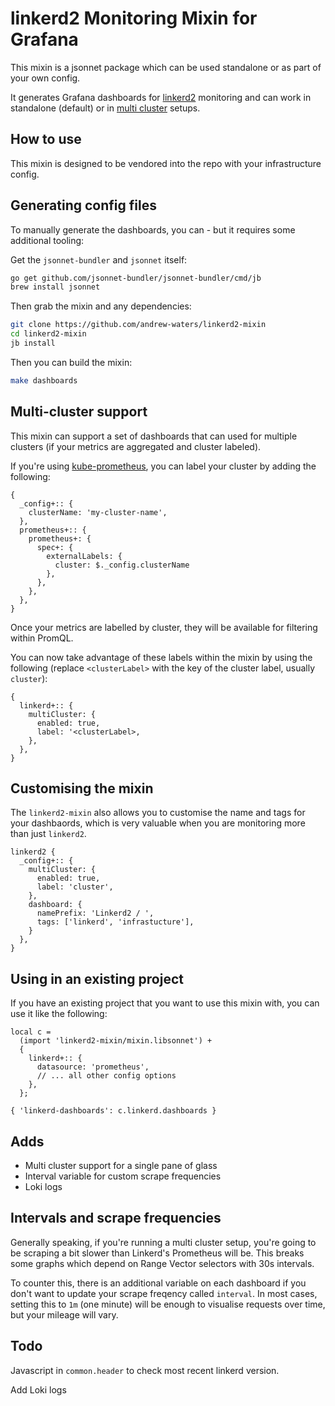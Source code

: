 # linkerd2 Monitoring Mixin for Grafana

This mixin is a jsonnet package which can be used standalone or as part of your own config.

It generates Grafana dashboards for [linkerd2](https://github.com/linkerd/linkerd2) monitoring and can work in standalone (default) or in [multi cluster](#multi-cluster-support) setups.

## How to use

This mixin is designed to be vendored into the repo with your infrastructure config.

## Generating config files

To manually generate the dashboards, you can - but it requires some additional tooling:

Get the `jsonnet-bundler` and `jsonnet` itself:

```bash
go get github.com/jsonnet-bundler/jsonnet-bundler/cmd/jb
brew install jsonnet
```

Then grab the mixin and any dependencies:

```bash
git clone https://github.com/andrew-waters/linkerd2-mixin
cd linkerd2-mixin
jb install
```

Then you can build the mixin:

```bash
make dashboards
```

## Multi-cluster support

This mixin can support a set of dashboards that can used for multiple clusters (if your metrics are aggregated and cluster labeled).

If you're using [kube-prometheus](https://github.com/coreos/kube-prometheus/), you can label your cluster by adding the following:

```jsonnet
{
  _config+:: {
    clusterName: 'my-cluster-name',
  },
  prometheus+:: {
    prometheus+: {
      spec+: {
        externalLabels: {
          cluster: $._config.clusterName
        },
      },
    },
  },
}
```

Once your metrics are labelled by cluster, they will be available for filtering within PromQL.

You can now take advantage of these labels within the mixin by using the following (replace `<clusterLabel>` with the key of the cluster label, usually `cluster`):

```jsonnet
{
  linkerd+:: {
    multiCluster: {
      enabled: true,
      label: '<clusterLabel>,
    },
  },
}
```

## Customising the mixin

The `linkerd2-mixin` also allows you to customise the name and tags for your dashbaords, which is very valuable when you are monitoring more than just `linkerd2`.

```jsonnet
linkerd2 {
  _config+:: {
    multiCluster: {
      enabled: true,
      label: 'cluster',
    },
    dashboard: {
      namePrefix: 'Linkerd2 / ',
      tags: ['linkerd', 'infrastucture'],
    }
  },
}
```

## Using in an existing project

If you have an existing project that you want to use this mixin with, you can use it like the following:

```jsonnet
local c =
  (import 'linkerd2-mixin/mixin.libsonnet') +
  {
    linkerd+:: {
      datasource: 'prometheus',
      // ... all other config options
    },
  };

{ 'linkerd-dashboards': c.linkerd.dashboards }
```

## Adds

 - Multi cluster support for a single pane of glass
 - Interval variable for custom scrape frequencies
 - Loki logs


## Intervals and scrape frequencies

Generally speaking, if you're running a multi cluster setup, you're going to be scraping a bit slower than Linkerd's Prometheus will be. This breaks some graphs which depend on Range Vector selectors with 30s intervals.

To counter this, there is an additional variable on each dashboard if you don't want to update your scrape freqency called `interval`. In most cases, setting this to `1m` (one minute) will be enough to visualise requests over time, but your mileage will vary.

## Todo

Javascript in `common.header` to check most recent linkerd version.

Add Loki logs
